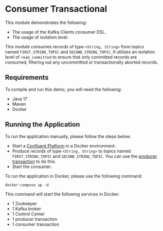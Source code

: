 # Consumer Transactional

This module demonstrates the following:

- The usage of the Kafka Clients consumer DSL.
- The usage of isolation level.

This module consumes records of type `<String, String>` from topics named `FIRST_STRING_TOPIC` and `SECOND_STRING_TOPIC`. It utilizes an isolation level of `read_committed` to ensure that only committed records are consumed, filtering out any uncommitted or transactionally aborted records.

## Requirements

To compile and run this demo, you will need the following:

- Java 17
- Maven
- Docker

## Running the Application

To run the application manually, please follow the steps below:

- Start a [Confluent Platform](https://docs.confluent.io/platform/current/quickstart/ce-docker-quickstart.html#step-1-download-and-start-cp) in a Docker environment.
- Produce records of type `<String, String>` to topics named `FIRST_STRING_TOPIC` and `SECOND_STRING_TOPIC`. You can use the [producer transaction](../../kafka-producer-quickstarts/kafka-producer-transaction) to do this.
- Start the consumer.

To run the application in Docker, please use the following command:

```console
docker-compose up -d
```

This command will start the following services in Docker:

- 1 Zookeeper
- 1 Kafka broker
- 1 Control Center
- 1 producer transaction
- 1 consumer transaction
